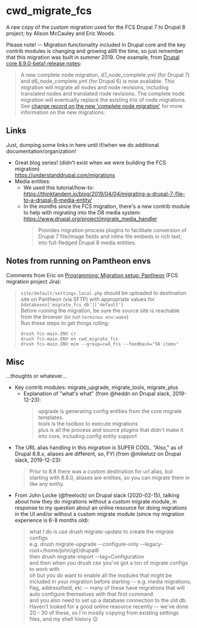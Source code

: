 # cwd_migrate_fcs
A raw copy of the custom migration used for the FCS Drupal 7 to Drupal 8 project; by Alison McCauley and Eric Woods.

Please note! -- Migration functionality included in Drupal core and the key contrib modules is changing and growing alllll the time, so just remember that this migration was built in summer 2019.  One example, from [Drupal core 8.9.0-beta1 release notes](https://www.drupal.org/project/drupal/releases/8.9.0-beta1):
> A new complete node migration, d7_node_complete.yml (for Drupal 7) and d6_node_complete.yml (for Drupal 6) is now available. This migration will migrate all nodes and node revisions, including translated nodes and translated node revisions. The complete node migration will eventually replace the existing trio of node migrations. See [change record on the new 'complete node migration'](https://www.drupal.org/node/3105503) for more information on the new migrations.

## Links
Just, dumping some links in here until if/when we do additional documentation/organization!
* Great blog series! (didn't exist when we were building the FCS migration)<br />
  https://understanddrupal.com/migrations
* Media entities:
  * We used this tutorial/how-to:<br />
  https://thinktandem.io/blog/2019/04/04/migrating-a-drupal-7-file-to-a-drupal-8-media-entity/
  * In the months since the FCS migration, there's a new contrib module to help with migrating into the D8 media system:<br />
  https://www.drupal.org/project/migrate_media_handler
    > Provides migration process plugins to facilitate conversion of Drupal 7 file/image fields and inline file embeds in rich text, into full-fledged Drupal 8 media entities.

## Notes from running on Pamtheon envs

Comments from Eric on [Programming: Migration setup: Pantheon](https://jira.cornell.edu/browse/FCSMAIN-66) (FCS migration project Jira):
> `site/default/settings.local.php` should be uploaded to destination site on Pantheon (via SFTP) with appropriate values for<br>
> ```$databases['migrate_fcs_db']['default']```<br>
> Before running the migration, be sure the source site is reachable from the browser (or run `terminus env:wake`)<br>
> Run these steps to get things rolling:<br>
> ```
> drush fcs-main.ENV cr
> drush fcs-main.ENV en cwd_migrate_fcs
> drush fcs-main.ENV mim --group=cwd_fcs --feedback="50 items"
> ```



## Misc
...thoughts or whatever...
* Key contrib modules: migrate_upgrade, migrate_tools, migrate_plus
  * Explanation of "what's what" (from @heddn on Drupal slack, 2019-12-23):
    > upgrade is generating config entities from the core migrate templates.<br />
    > tools is the toolbox to execute migrations<br />
    > plus is all the process and source plugins that didn't make it into core, including config entity support
* The URL alias handling in this migration is SUPER COOL. "Also," as of Drupal 8.8.x, aliases are different, so, FYI (from @mikelutz on Drupal slack, 2019-12-23):
  > Prior to 8.8 there was a custom destination for url alias, but starting with 8.8.0, aliases are entities, so you can migrate them in like any entity.
* From John Locke (@freelock) on Drupal slack (2020-02-15), talking about how they do migrations without a custom migrate module, in response to my question about an online resource for doing migrations in the UI and/or without a custom migrate module (since my migration experience is 6-8 months old):
  > what I do is use drush migrate-update to create the migrate configs<br />
  > e.g. drush migrate-upgrade --configure-only --legacy-root=/home/john/git/drupal6<br />
  > then drush migrate-import --tag=Configuration<br />
  > and then when you drush cex you've got a ton of migrate configs to work with<br />
  > oh but you do want to enable all the modules that might be included in your migration before starting -- e.g. media migrations, flag, addressfield, etc -- many of these have migrations that will auto configure themselves with that first command<br />
  > and you also need to set up a database connection to the old db. Haven't looked for a good online resource recently -- we've done 20 - 30 of these, so I'm mostly copying from existing settings files, and my shell history 😉

